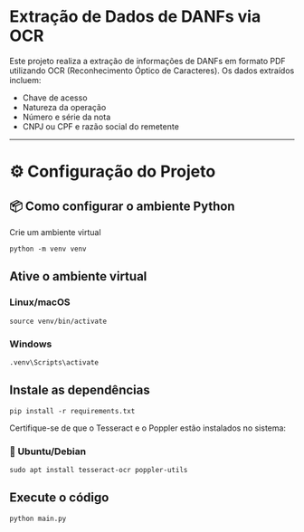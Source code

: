 # Extração de Dados de DANFs via OCR

Este projeto realiza a extração de informações de DANFs em formato PDF utilizando OCR (Reconhecimento Óptico de Caracteres). Os dados extraídos incluem:

- Chave de acesso
- Natureza da operação
- Número e série da nota
- CNPJ ou CPF e razão social do remetente

---

# ⚙️ Configuração do Projeto

## 📦 Como configurar o ambiente Python 
Crie um ambiente virtual


<code>python -m venv venv</code>

## Ative o ambiente virtual

### Linux/macOS
<code>source venv/bin/activate</code>

### Windows
<code>.venv\Scripts\activate</code>

## Instale as dependências


<code>pip install -r requirements.txt</code>

Certifique-se de que o Tesseract e o Poppler estão instalados no sistema:

###  🐧 Ubuntu/Debian

<code>sudo apt install tesseract-ocr poppler-utils</code>

## Execute o código

<code>python main.py</code>